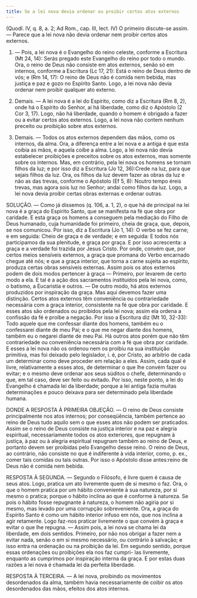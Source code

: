 ```yaml
---
title: Se a lei nova devia ordenar ou proibir certos atos externos
---
```


(Quodl. IV, q. 8, a. 2; Ad Rom., cap. III, lect. IV)
  O primeiro discute-se assim. — Parece que a lei nova não devia ordenar nem proibir certos atos externos.  

1. — Pois, a lei nova é o Evangelho do reino celeste, conforme a Escritura (Mt 24, 14): Serás pregado este Evangelho do reino por todo o mundo. Ora, o reino de Deus não consiste em atos externos, senão só em internos, conforme a Escritura (Lc 17, 21): Está o reino de Deus dentro de vós; e (Rm 14, 17): O reino de Deus não é comida nem bebida, mas justiça e paz e gozo no Espírito Santo. Logo, a lei nova não devia ordenar nem proibir qualquer ato externo.  

2. Demais. — A lei nova é a lei do Espírito, como diz a Escritura (Rm 8, 2), onde há o Espírito do Senhor, aí há liberdade, como diz o Apóstolo (2 Cor 3, 17). Logo, não há liberdade, quando o homem é obrigado a fazer ou a evitar certos atos externos. Logo, a lei nova não contem nenhum preceito ou proibição sobre atos externos.  

3. Demais. — Todos os atos externos dependem das mãos, como os internos, da alma. Ora, a diferença entre a lei nova e a antiga é que esta coibia as mãos, e aquela coíbe a alma. Logo, a lei nova não devia estabelecer proibições e preceitos sobre os atos externos, mas somente sobre os internos.  Mas, em contrário, pela lei nova os homens se tornam filhos da luz; e por isso diz a Escritura (Jo 12, 36):Crede na luz, para que sejais filhos da luz. Ora, os filhos da luz devem fazer as obras da luz e não as das trevas, conforme o Apóstolo (Ef 5, 8): Noutro tempo éreis trevas, mas agora sois luz no Senhor; andai como filhos da luz. Logo, a lei nova devia proibir certas obras externas e ordenar outras.  

SOLUÇÃO. — Como já dissemos (q. 106, a. 1, 2), o que há de principal na lei nova é a graça do Espírito Santo, que se manifesta na fé que obra por caridade. E esta graça os homens a conseguem pela mediação do Filho de Deus humanado, cuja humanidade foi primeiro, cheia de graça, que, depois, se nos comunicou. Por isso, diz a Escritura (Jo 1, 14): O verbo se fez carne; e em seguida: Cheio de graça e de verdade; e em seguida: E todos nós participamos da sua plenitude, e graça por graça. E por isso acrescenta: a graça e a verdade foi trazida por Jesus Cristo. Por onde, convém que, por certos meios sensíveis externos, a graça que promana do Verbo encarnado chegue até nós; e que a graça interior, que torna a carne sujeita ao espírito, produza certas obras sensíveis externas.  Assim pois os atos externos podem de dois modos pertencer à graça — Primeiro, por levarem de certo modo a ela. E tal é a ação dos sacramentos instituídos pela lei nova, como, o batismo, a Eucaristia e outros. — De outro modo, há atos externos produzidos por inspiração da graça. Mas aqui devemos fazer uma distinção. Certos atos externos têm conveniência ou contrariedade necessária com a graça interior, consistente na fé que obra por caridade. E esses atos são ordenados ou proibidos pela lei nova; assim ela ordena a confissão da fé e proíbe a negação. Por isso a Escritura diz (Mt 10, 32-33): Todo aquele que me confessar diante dos homens, também eu o confessarei diante de meu Pai; e o que me negar diante dos homens, também eu o negarei diante de meu Pai. Há outros atos porém que não têm contrariedade ou conveniência necessária com a fé que obra por caridade. E esses a lei nova não os ordenou nem os proibiu na sua instituição primitiva, mas foi deixado pelo legislador, i. é, por Cristo, ao arbítrio de cada um determinar como deve proceder em relação a eles. Assim, cada qual é livre, relativamente a esses atos, de determinar o que lhe convém fazer ou evitar; e o mesmo deve ordenar aos seus súditos o chefe, determinando o que, em tal caso, deve ser feito ou evitado. Por isso, neste ponto, a lei do Evangelho é chamada lei da liberdade; porque a lei antiga fazia muitas determinações e pouco deixava para ser determinado pela liberdade humana.  

DONDE A RESPOSTA À PRIMEIRA OBJEÇÃO. — O reino de Deus consiste principalmente nos atos internos; por conseqüência, também pertence ao reino de Deus tudo aquilo sem o que esses atos não podem ser praticados. Assim se o reino de Deus consiste na justiça interior e na paz e alegria espiritual, necessariamente todos os atos exteriores, que repugnam à justiça, à paz ou à alegria espiritual repugnam também ao reino de Deus, e portanto devem ser proibidas pelo Evangelho desse reino. O reino de Deus, ao contrário, não consiste no que é indiferente à vida interior, como, p. ex., comer tais comidas ou tais outras. Por isso o Apóstolo disse antes:reino de Deus não é comida nem bebida.  

RESPOSTA À SEGUNDA. — Segundo o Filósofo, é livre quem é causa de seus atos. Logo, pratica um ato livremente quem de si mesmo o faz. Ora, o que o homem pratica por um hábito conveniente à sua natureza, por si mesmo o pratica; porque o hábito inclina ao que é conforme à natureza. Se pois o hábito fosse repugnante á natureza, o homem não agiria por si mesmo, mas levado por uma corrupção sobreveniente. Ora, a graça do Espírito Santo é como um hábito interior infuso em nós, que nos inclina a agir retamente. Logo faz-nos praticar livremente o que convém à graça e evitar o que lhe repugna. — Assim pois, a lei nova se chama lei da liberdade, em dois sentidos. Primeiro, por não nos obrigar a fazer nem a evitar nada, senão o em si mesmo necessário, ou contrário à salvação; e isso entra na ordenação ou na proibição da lei. Em segundo sentido, porque essas ordenações ou proibições ela nos faz cumpri- las livremente, enquanto as cumprimos por inspiração interna da graça. E por estas duas razões a lei nova é chamada lei da perfeita liberdade.  

RESPOSTA À TERCEIRA. — A lei nova, proibindo os movimentos desordenados da alma, também havia necessariamente de coibir os atos desordenados das mãos, efeitos dos atos internos.